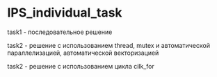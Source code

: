 # IPS_individual_task

task1 - последовательное решение

task2 - решение с использованием thread, mutex и автоматической параллелизацией, автоматической векторизацией 

task2 - решение с использованием цикла cilk_for 